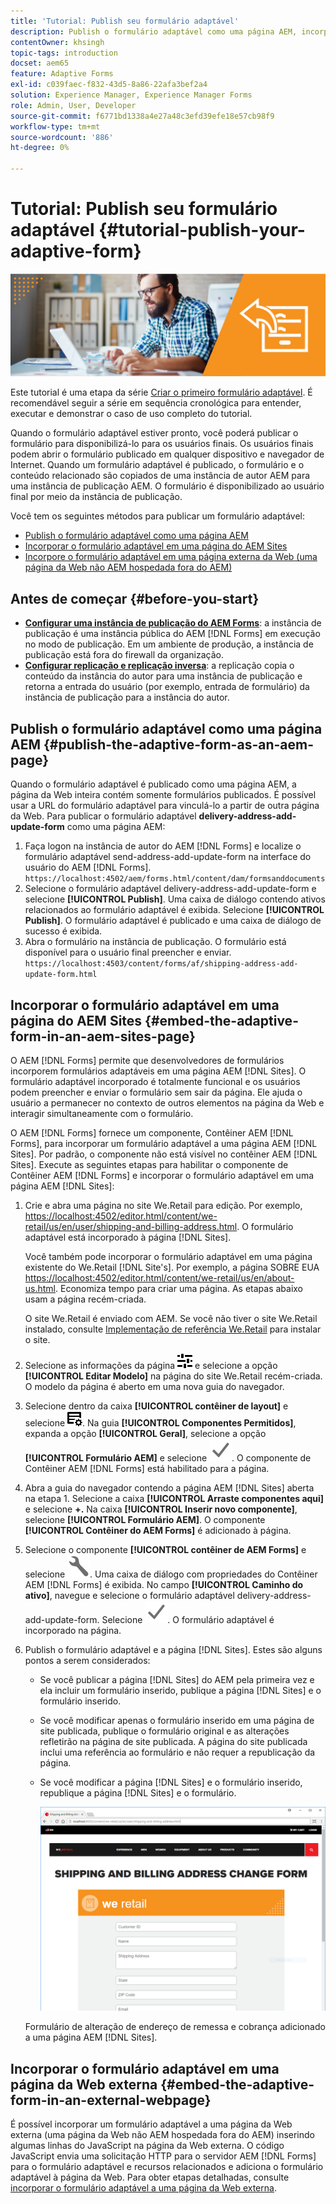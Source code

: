 ```yaml
---
title: 'Tutorial: Publish seu formulário adaptável'
description: Publish o formulário adaptável como uma página AEM, incorpore o formulário a uma página AEM Sites ou incorpore o formulário adaptável em uma página da Web externa
contentOwner: khsingh
topic-tags: introduction
docset: aem65
feature: Adaptive Forms
exl-id: c039faec-f832-43d5-8a86-22afa3bef2a4
solution: Experience Manager, Experience Manager Forms
role: Admin, User, Developer
source-git-commit: f6771bd1338a4e27a48c3efd39efe18e57cb98f9
workflow-type: tm+mt
source-wordcount: '886'
ht-degree: 0%

---
```


# Tutorial: Publish seu formulário adaptável {#tutorial-publish-your-adaptive-form}

![Imagem-herói](do-not-localize/13-publish-your-adaptive-form-small.png)

Este tutorial é uma etapa da série [Criar o primeiro formulário adaptável](https://helpx.adobe.com/br/experience-manager/6-3/forms/using/create-your-first-adaptive-form.html). É recomendável seguir a série em sequência cronológica para entender, executar e demonstrar o caso de uso completo do tutorial.

Quando o formulário adaptável estiver pronto, você poderá publicar o formulário para disponibilizá-lo para os usuários finais. Os usuários finais podem abrir o formulário publicado em qualquer dispositivo e navegador de Internet. Quando um formulário adaptável é publicado, o formulário e o conteúdo relacionado são copiados de uma instância de autor AEM para uma instância de publicação AEM. O formulário é disponibilizado ao usuário final por meio da instância de publicação.

Você tem os seguintes métodos para publicar um formulário adaptável:

* [Publish o formulário adaptável como uma página AEM](../../forms/using/publish-your-adaptive-form.md#publish-the-adaptive-form-as-an-aem-page)
* [Incorporar o formulário adaptável em uma página do AEM Sites](#embed-the-adaptive-form-in-an-aem-sites-page)
* [Incorpore o formulário adaptável em uma página externa da Web (uma página da Web não AEM hospedada fora do AEM)](../../forms/using/publish-your-adaptive-form.md)

## Antes de começar {#before-you-start}

* **[Configurar uma instância de publicação do AEM Forms](https://helpx.adobe.com/br/experience-manager/6-3/forms/using/installing-configuring-aem-forms-osgi.html)**: a instância de publicação é uma instância pública do AEM [!DNL Forms] em execução no modo de publicação. Em um ambiente de produção, a instância de publicação está fora do firewall da organização.
* **[Configurar replicação e replicação inversa](https://helpx.adobe.com/experience-manager/6-3/help/sites-deploying/replication.html)**: a replicação copia o conteúdo da instância do autor para uma instância de publicação e retorna a entrada do usuário (por exemplo, entrada de formulário) da instância de publicação para a instância do autor.

## Publish o formulário adaptável como uma página AEM {#publish-the-adaptive-form-as-an-aem-page}

Quando o formulário adaptável é publicado como uma página AEM, a página da Web inteira contém somente formulários publicados. É possível usar a URL do formulário adaptável para vinculá-lo a partir de outra página da Web. Para publicar o formulário adaptável **delivery-address-add-update-form** como uma página AEM:

1. Faça logon na instância de autor do AEM [!DNL Forms] e localize o formulário adaptável send-address-add-update-form na interface do usuário do AEM [!DNL Forms].
   `https://localhost:4502/aem/forms.html/content/dam/formsanddocuments`
1. Selecione o formulário adaptável delivery-address-add-update-form e selecione **[!UICONTROL Publish]**. Uma caixa de diálogo contendo ativos relacionados ao formulário adaptável é exibida. Selecione **[!UICONTROL Publish]**. O formulário adaptável é publicado e uma caixa de diálogo de sucesso é exibida.
1. Abra o formulário na instância de publicação. O formulário está disponível para o usuário final preencher e enviar.
   `https://localhost:4503/content/forms/af/shipping-address-add-update-form.html`

## Incorporar o formulário adaptável em uma página do AEM Sites {#embed-the-adaptive-form-in-an-aem-sites-page}

O AEM [!DNL Forms] permite que desenvolvedores de formulários incorporem formulários adaptáveis em uma página AEM [!DNL Sites]. O formulário adaptável incorporado é totalmente funcional e os usuários podem preencher e enviar o formulário sem sair da página. Ele ajuda o usuário a permanecer no contexto de outros elementos na página da Web e interagir simultaneamente com o formulário.

O AEM [!DNL Forms] fornece um componente, Contêiner AEM [!DNL Forms], para incorporar um formulário adaptável a uma página AEM [!DNL Sites]. Por padrão, o componente não está visível no contêiner AEM [!DNL Sites]. Execute as seguintes etapas para habilitar o componente de Contêiner AEM [!DNL Forms] e incorporar o formulário adaptável em uma página AEM [!DNL Sites]:

1. Crie e abra uma página no site We.Retail para edição. Por exemplo, [https://localhost:4502/editor.html/content/we-retail/us/en/user/shipping-and-billing-address.html](https://localhost:4502/editor.html/content/we-retail/us/en/user/shipping-and-billing-address.html). O formulário adaptável está incorporado à página [!DNL Sites].

   Você também pode incorporar o formulário adaptável em uma página existente do We.Retail [!DNL Site's]. Por exemplo, a página SOBRE EUA [https://localhost:4502/editor.html/content/we-retail/us/en/about-us.html](https://localhost:4502/editor.html/content/we-retail/us/en/about-us.html). Economiza tempo para criar uma página. As etapas abaixo usam a página recém-criada.

   O site We.Retail é enviado com AEM. Se você não tiver o site We.Retail instalado, consulte [Implementação de referência We.Retail](https://helpx.adobe.com/experience-manager/6-3/help/sites-developing/we-retail.html) para instalar o site.

1. Selecione as informações da página ![propriedades](assets/properties.png) e selecione a opção **[!UICONTROL Editar Modelo]** na página do site We.Retail recém-criada. O modelo da página é aberto em uma nova guia do navegador.
1. Selecione dentro da caixa **[!UICONTROL contêiner de layout]** e selecione ![feedmanagement](assets/feedmanagement.png). Na guia **[!UICONTROL Componentes Permitidos]**, expanda a opção **[!UICONTROL Geral]**, selecione a opção **[!UICONTROL Formulário AEM]** e selecione ![save_icon](assets/save_icon.svg). O componente de Contêiner AEM [!DNL Forms] está habilitado para a página.

1. Abra a guia do navegador contendo a página AEM [!DNL Sites] aberta na etapa 1. Selecione a caixa **[!UICONTROL Arraste componentes aqui]** e selecione **+.** Na caixa **[!UICONTROL Inserir novo componente]**, selecione **[!UICONTROL Formulário AEM]**. O componente **[!UICONTROL Contêiner do AEM Forms]** é adicionado à página.
1. Selecione o componente **[!UICONTROL contêiner de AEM Forms]** e selecione ![configure-icon](assets/configure-icon.svg). Uma caixa de diálogo com propriedades do Contêiner AEM [!DNL Forms] é exibida. No campo **[!UICONTROL Caminho do ativo]**, navegue e selecione o formulário adaptável delivery-address-add-update-form. Selecione ![save_icon](assets/save_icon.svg). O formulário adaptável é incorporado na página.
1. Publish o formulário adaptável e a página [!DNL Sites]. Estes são alguns pontos a serem considerados:

   * Se você publicar a página [!DNL Sites] do AEM pela primeira vez e ela incluir um formulário inserido, publique a página [!DNL Sites] e o formulário inserido.
   * Se você modificar apenas o formulário inserido em uma página de site publicada, publique o formulário original e as alterações refletirão na página de site publicada. A página do site publicada inclui uma referência ao formulário e não requer a republicação da página.
   * Se você modificar a página [!DNL Sites] e o formulário inserido, republique a página [!DNL Sites] e o formulário.

     ![embed-in-aem-sites](assets/embed-in-aem-sites.png)

   Formulário de alteração de endereço de remessa e cobrança adicionado a uma página AEM [!DNL Sites].

## Incorporar o formulário adaptável em uma página da Web externa {#embed-the-adaptive-form-in-an-external-webpage}

É possível incorporar um formulário adaptável a uma página da Web externa (uma página da Web não AEM hospedada fora do AEM) inserindo algumas linhas do JavaScript na página da Web externa. O código JavaScript envia uma solicitação HTTP para o servidor AEM [!DNL Forms] para o formulário adaptável e recursos relacionados e adiciona o formulário adaptável à página da Web. Para obter etapas detalhadas, consulte [incorporar o formulário adaptável a uma página da Web externa](/help/forms/using/embed-adaptive-form-external-web-page.md).

